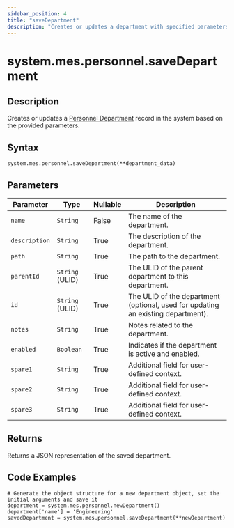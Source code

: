 ```yaml
---
sidebar_position: 4
title: "saveDepartment"
description: "Creates or updates a department with specified parameters."
---
```


# system.mes.personnel.saveDepartment

## Description

Creates or updates a [Personnel Department](../../data-model/personnel-model/personnel-department) record in the system based on the provided parameters.

## Syntax

```
system.mes.personnel.saveDepartment(**department_data)
```

## Parameters

| Parameter     | Type            | Nullable | Description                                                                              |
| ------------- | --------------- |----------| ---------------------------------------------------------------------------------------- |
| `name`        | `String`          | False    | The name of the department.                                                              |
| `description` | `String`          | True     | The description of the department.                                                       |
| `path`        | `String`          | True     | The path to the department.                                                              |
| `parentId`    | `String` (ULID)   | True     | The ULID of the parent department to this department.                                    |
| `id`          | `String` (ULID)   | True     | The ULID of the department (optional, used for updating an existing department).         |
| `notes`       | `String`          | True     | Notes related to the department.                                                         |
| `enabled`     | `Boolean`         | True     | Indicates if the department is active and enabled.                                       |
| `spare1`      | `String`          | True     | Additional field for user-defined context.                                               |
| `spare2`      | `String`          | True     | Additional field for user-defined context.                                               |
| `spare3`      | `String`          | True     | Additional field for user-defined context.                                               |

## Returns

Returns a JSON representation of the saved department.

## Code Examples

```
# Generate the object structure for a new department object, set the initial arguments and save it
department = system.mes.personnel.newDepartment()
department['name'] = 'Engineering'
savedDepartment = system.mes.personnel.saveDepartment(**newDepartment)
```